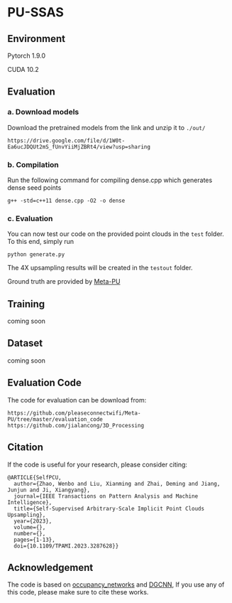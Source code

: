 
# PU-SSAS


## Environment
Pytorch 1.9.0

CUDA 10.2

## Evaluation
### a. Download models
Download the pretrained models from the link and unzip it to  `./out/`
```
https://drive.google.com/file/d/1W0t-Ea6ucJDQUt2mS_fUnvYiiMjZBRt4/view?usp=sharing
```
### b. Compilation
Run the following command for compiling dense.cpp which generates dense seed points
```
g++ -std=c++11 dense.cpp -O2 -o dense
```
### c. Evaluation
You can now test our code on the provided point clouds in the `test` folder. To this end, simply run
```
python generate.py
```
The 4X upsampling results will be created in the `testout` folder.

Ground truth are provided by [Meta-PU](https://drive.google.com/file/d/1dnSgI1UXBPucZepP8bPhfGYJEJ6kY6ig/view?usp=sharing)

## Training
coming soon

## Dataset
coming soon

## Evaluation Code
The code for evaluation can be download from:
```
https://github.com/pleaseconnectwifi/Meta-PU/tree/master/evaluation_code
https://github.com/jialancong/3D_Processing
```
## Citation
If the code is useful for your research, please consider citing:
  
    @ARTICLE{SelfPCU,
      author={Zhao, Wenbo and Liu, Xianming and Zhai, Deming and Jiang, Junjun and Ji, Xiangyang},
      journal={IEEE Transactions on Pattern Analysis and Machine Intelligence}, 
      title={Self-Supervised Arbitrary-Scale Implicit Point Clouds Upsampling}, 
      year={2023},
      volume={},
      number={},
      pages={1-13},
      doi={10.1109/TPAMI.2023.3287628}}



## Acknowledgement
The code is based on [occupancy_networks](https://github.com/autonomousvision/occupancy_networks/) and [DGCNN](https://github.com/WangYueFt/dgcnn), If you use any of this code, please make sure to cite these works.
